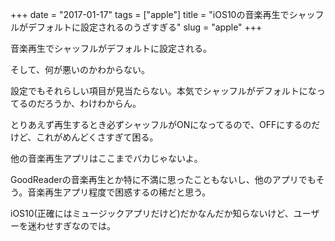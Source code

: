+++
date = "2017-01-17"
tags = ["apple"]
title = "iOS10の音楽再生でシャッフルがデフォルトに設定されるのうざすぎる"
slug = "apple"
+++

音楽再生でシャッフルがデフォルトに設定される。

そして、何が悪いのかわからない。

設定でもそれらしい項目が見当たらない。本気でシャッフルがデフォルトになってるのだろうか、わけわからん。

とりあえず再生するとき必ずシャッフルがONになってるので、OFFにするのだけど、これがめんどくさすぎて困る。

他の音楽再生アプリはここまでバカじゃないよ。

GoodReaderの音楽再生とか特に不満に思ったこともないし、他のアプリでもそう。音楽再生アプリ程度で困惑するの稀だと思う。

iOS10(正確にはミュージックアプリだけど)だかなんだか知らないけど、ユーザーを迷わせすぎなのでは。
	  
